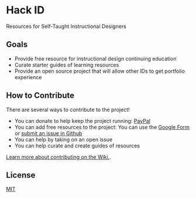 # Hack ID

Resources for Self-Taught Instructional Designers

## Goals

* Provide free resource for instructional design continuing education
* Curate starter guides of learning resources
* Provide an open source project that will allow other IDs to get portfolio experience

## How to Contribute

There are several ways to contribute to the project!

* You can donate to help keep the project running: [PayPal](https://www.paypal.me/KristinAnthony)
* You can add free resources to the project: You can use the [Google Form](https://docs.google.com/forms/d/e/1FAIpQLSe-Vw60TcOyTjd_FgTLD7eZ_fPwYTXsUWWNZEN1NrLTPK-qKA/viewform) or [submit an issue in Github](https://github.com/hackid/hackid.github.io/issues)
* You can help by taking on an open issue
* You can help curate and create guides of resources

[Learn more about contributing on the Wiki.](https://github.com/hackid/hackid.github.io/wiki).

## License

[MIT](http://opensource.org/licenses/MIT)
